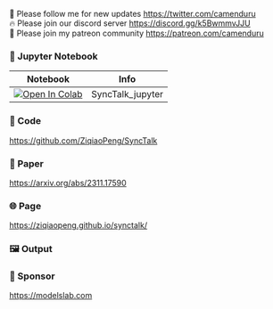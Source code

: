 🐣 Please follow me for new updates https://twitter.com/camenduru <br />
🔥 Please join our discord server https://discord.gg/k5BwmmvJJU <br />
🥳 Please join my patreon community https://patreon.com/camenduru <br />

### 🍊 Jupyter Notebook

| Notebook | Info
| --- | --- |
[![Open In Colab](https://colab.research.google.com/assets/colab-badge.svg)](https://colab.research.google.com/github/camenduru/SyncTalk-jupyter/blob/main/SyncTalk_jupyter.ipynb) | SyncTalk_jupyter

### 🧬 Code
https://github.com/ZiqiaoPeng/SyncTalk

### 📄 Paper
https://arxiv.org/abs/2311.17590

### 🌐 Page
https://ziqiaopeng.github.io/synctalk/

### 🖼 Output


### 🏢 Sponsor
https://modelslab.com
